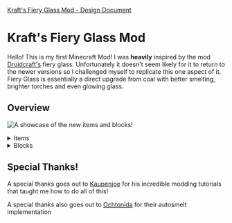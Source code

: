 [Kraft's Fiery Glass Mod - Design Document](https://docs.google.com/document/d/1UzgPJHvsAK2eMdnUiIKuJupHsltx2bh5t1ku8DDr7Ik/edit?usp=sharing)

# Kraft's Fiery Glass Mod
Hello! This is my first Minecraft Mod! I was **heavily** inspired by the mod [Druidcraft's](https://www.curseforge.com/minecraft/mc-mods/druidcraft) fiery glass. Unfortunately it doesn't seem likely for it to return to the newer versions so I challenged myself to replicate this one aspect of it. Fiery Glass is essentially a direct upgrade from coal with better smelting, brighter torches and even glowing glass.

## Overview
![A showcase of the new items and blocks!](https://cdn.modrinth.com/data/cached_images/a4bcb580283db5a1eff1098322935d7bc7c6d627.png)

<details>
<summary>Items</summary>

  - **Fiery Glass Shard:** The main resource that allows for the creation of all the other blocks. Fiery glass is found deep underground where deepslate is found. This is to provide the player with some additional challenge in acquiring it since it is a direct upgrade.

  - **Fiery Pickaxe:** A molten pickaxe hot enough to melt the strongest of ores

</details>



<details>
<summary>Blocks</summary>

  - **Deepslate Fiery Glass Ore:** Fiery Glass glows and so naturally its ore would as well. This also provides a handy little light source while caving similar to glow lichen.

  - **Fiery Block:** This block is a simple way to compact the Fiery Glass you find in the caves. It also is incredibly bright so it can be used for lighting up dark areas. _(also comes in a stairs and slab variant)_

  - **Fiery Glass/Pane:** Ever feel the need for glowing glass for dramatic sake? Ever thought your orange glass was too bland? This glass can fill that void in your heart since its bright and stylish too. While not quite as bright as the Fiery Lamp Block, it still can brighten up any dark area with ease.

  - **Fiery Glass Torch:** Simply a brighter torch with its own glowing orange flame. Very handy for any dark situation you come across. _(only literally dark)_

  - **Fiery Lantern:** A fiery variant of the sea lantern that uses the Fiery Glass Shards

  - **Fiery Glass Lantern:** A custom lantern that harnesses Fiery Glass Shards to glow

  - **Depths Painting:** A custom 1x3 painting done by me :)
  - **Poster Painting:** A custom 2x3 painting done by me inspired by the Minecraft posters of my childhood

</details>
   

## Special Thanks!
A special thanks goes out to [Kaupenjoe](https://www.youtube.com/@ModdingByKaupenjoe) for his incredible modding tutorials that taught me how to do all of this!

A special thanks also goes out to [Ochtonida](https://github.com/ochotonida/artifacts) for their autosmelt implementation
